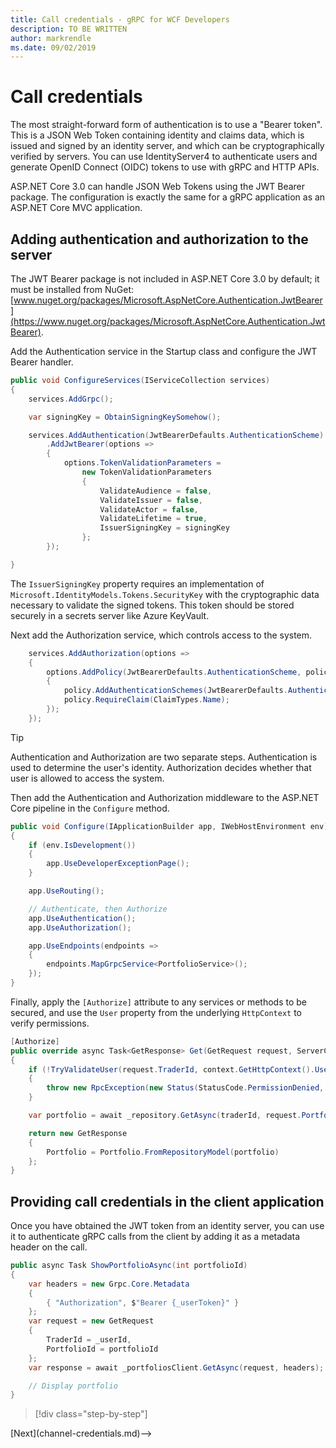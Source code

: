 ```yaml
---
title: Call credentials - gRPC for WCF Developers
description: TO BE WRITTEN
author: markrendle
ms.date: 09/02/2019
---
```


# Call credentials

The most straight-forward form of authentication is to use a "Bearer token". This is a JSON Web Token containing identity and claims data, which is issued and signed by an identity server, and which can be cryptographically verified by servers. You can use IdentityServer4 to authenticate users and generate OpenID Connect (OIDC) tokens to use with gRPC and HTTP APIs.

ASP.NET Core 3.0 can handle JSON Web Tokens using the JWT Bearer package. The configuration is exactly the same for a gRPC application as an ASP.NET Core MVC application.

## Adding authentication and authorization to the server

The JWT Bearer package is not included in ASP.NET Core 3.0 by default; it must be installed from NuGet: [www.nuget.org/packages/Microsoft.AspNetCore.Authentication.JwtBearer](https://www.nuget.org/packages/Microsoft.AspNetCore.Authentication.JwtBearer).

Add the Authentication service in the Startup class and configure the JWT Bearer handler.

```csharp
public void ConfigureServices(IServiceCollection services)
{
    services.AddGrpc();

    var signingKey = ObtainSigningKeySomehow();

    services.AddAuthentication(JwtBearerDefaults.AuthenticationScheme)
        .AddJwtBearer(options =>
        {
            options.TokenValidationParameters =
                new TokenValidationParameters
                {
                    ValidateAudience = false,
                    ValidateIssuer = false,
                    ValidateActor = false,
                    ValidateLifetime = true,
                    IssuerSigningKey = signingKey
                };
        });

}
```

The `IssuerSigningKey` property requires an implementation of `Microsoft.IdentityModels.Tokens.SecurityKey` with the cryptographic data necessary to validate the signed tokens. This token should be stored securely in a secrets server like Azure KeyVault.

Next add the Authorization service, which controls access to the system.

```csharp
    services.AddAuthorization(options =>
    {
        options.AddPolicy(JwtBearerDefaults.AuthenticationScheme, policy =>
        {
            policy.AddAuthenticationSchemes(JwtBearerDefaults.AuthenticationScheme);
            policy.RequireClaim(ClaimTypes.Name);
        });
    });

```

> [!TIP]
> Authentication and Authorization are two separate steps. Authentication is used to determine the user's identity. Authorization decides whether that user is allowed to access the system.

Then add the Authentication and Authorization middleware to the ASP.NET Core pipeline in the `Configure` method.

```csharp
public void Configure(IApplicationBuilder app, IWebHostEnvironment env)
{
    if (env.IsDevelopment())
    {
        app.UseDeveloperExceptionPage();
    }

    app.UseRouting();

    // Authenticate, then Authorize
    app.UseAuthentication();
    app.UseAuthorization();

    app.UseEndpoints(endpoints =>
    {
        endpoints.MapGrpcService<PortfolioService>();
    });
}
```

Finally, apply the `[Authorize]` attribute to any services or methods to be secured, and use the `User` property from the underlying `HttpContext` to verify permissions.

```csharp
[Authorize]
public override async Task<GetResponse> Get(GetRequest request, ServerCallContext context)
{
    if (!TryValidateUser(request.TraderId, context.GetHttpContext().User))
    {
        throw new RpcException(new Status(StatusCode.PermissionDenied, "Denied."));
    }

    var portfolio = await _repository.GetAsync(traderId, request.PortfolioId);

    return new GetResponse
    {
        Portfolio = Portfolio.FromRepositoryModel(portfolio)
    };
}
```

## Providing call credentials in the client application

Once you have obtained the JWT token from an identity server, you can use it to authenticate gRPC calls from the client by adding it as a metadata header on the call.

```csharp
public async Task ShowPortfolioAsync(int portfolioId)
{
    var headers = new Grpc.Core.Metadata
    {
        { "Authorization", $"Bearer {_userToken}" }
    };
    var request = new GetRequest
    {
        TraderId = _userId,
        PortfolioId = portfolioId
    };
    var response = await _portfoliosClient.GetAsync(request, headers);

    // Display portfolio
}
```

>[!div class="step-by-step"]
<!-->[Next](channel-credentials.md)-->
